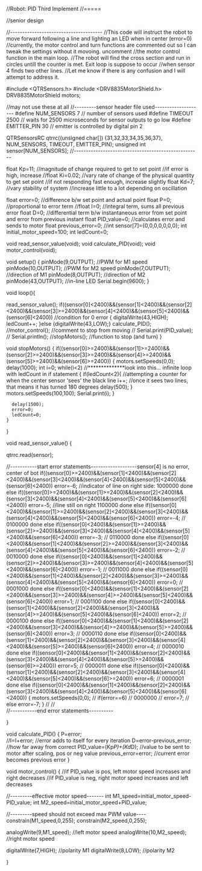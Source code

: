 //Robot: PID Third Implement
//=====

//senior design

//--------------------------------------
//This code will instruct the robot to move forward following a line and lighting an LED when in center (error=0)
//currently, the motor control and turn functions are commented out so I can tweak the settings without it movoing. uncomment 
//the motor control function in the main loop.
//The robot will find the cross section and run in circles untill the counter is met. Exit loop is suppose to occur 
//when sensor 4 finds two other lines.
//Let me know if there is any confusion and I will attempt to address it.


#include <QTRSensors.h>
#include <DRV8835MotorShield.h>
DRV8835MotorShield motors;



//may not use these at all
//---------sensor header file used--------------------
#define NUM_SENSORS   7     // number of sensors used
#define TIMEOUT       2500  // waits for 2500 microseconds for sensor outputs to go low
#define EMITTER_PIN   30     // emitter is controlled by digital pin 2               

QTRSensorsRC qtrrc((unsigned char[]) {31,32,33,34,35,36,37},                    
 NUM_SENSORS, TIMEOUT, EMITTER_PIN); 
unsigned int sensor[NUM_SENSORS];
//----------------------------------------------------

float Kp=11; //magnitude of change required to get to set point
            //if error is high, increase
//float Ki=0.02; //vary rate of change of the physical quantity to get set point
            //if not responding fast enough, increase slightly
float Kd=7; //vary stability of system
            //increase little to a lot depending on oscillation
            
float error=0; //difference b/w set point and actual point
float P=0;     //proportional to error term
//float I=0;     //integral term, sums all previous error
float D=0;     //differential term b/w instantaneous error from set point and error from previous instant
float PID_value=0; //calculates error and sends to motor
float previous_error=0;
//int sensor[7]={0,0,0,0,0,0,0};
int initial_motor_speed=100;
int ledCount=0;

void read_sensor_value(void);
void calculate_PID(void);
void motor_control(void);

void setup()
{
  pinMode(9,OUTPUT);  //PWM for M1 speed
  pinMode(10,OUTPUT); //PWM for M2 speed
  pinMode(7,OUTPUT);  //direction of M1
  pinMode(8,OUTPUT);  //direction of M2
  pinMode(43,OUTPUT); //in-line LED
  Serial.begin(9600);
}

void loop(){
  
  read_sensor_value();
  if((sensor[0]<2400)&&(sensor[1]<2400)&&(sensor[2]<2400)&&(sensor[3]>=2400)&&(sensor[4]<2400)&&(sensor[5]<2400)&&(sensor[6]<2400))  //condition for 0 error
  {
    digitalWrite(43,HIGH);
    ledCount++;
  }else
  {digitalWrite(43,LOW);}
  calculate_PID();
 //motor_control();    //comment to stop from moving 
//  Serial.print(PID_value);
//  Serial.println();
 //stopMotors();       //function to stop (and turn)
}

void stopMotors()
{
  if((sensor[0]>=2400)&&(sensor[1]>=2400)&&(sensor[2]>=2400)&&(sensor[3]>=2400)&&(sensor[4]>=2400)&&(sensor[5]>=2400)&&(sensor[6]>=2400))
    {
      motors.setSpeeds(0,0);
      delay(1000);
      int i=0;
      while(i<2)      //**************look into this... infinite loop with ledCount in if statement
      {
        if(ledCount<2){  //attempting a counter for when the center sensor 'sees' the black line
        i++;                  //once it sees two lines, that means it has turned 180 degrees
        delay(500);
        }
        motors.setSpeeds(100,100);
        Serial.print(i);
      }
      
      delay(1500);
      error=0;
      ledCount=0;
    }
}

void read_sensor_value()
{
  
  qtrrc.read(sensor);
  
//-----------start error statements-------------------sensor[4] is no error, center of bot
   if((sensor[0]>=2400)&&(sensor[1]<2400)&&(sensor[2]<2400)&&(sensor[3]<2400)&&(sensor[4]<2400)&&(sensor[5]<2400)&&(sensor[6]<2400))
  error=-6;  //indicator of line on right side: 1000000 done
  else if((sensor[0]>=2400)&&(sensor[1]>=2400)&&(sensor[2]<2400)&&(sensor[3]<2400)&&(sensor[4]<2400)&&(sensor[5]<2400)&&(sensor[6]<2400))
  error=-5;  //line still on right              1100000 done
  else if((sensor[0]<2400)&&(sensor[1]>=2400)&&(sensor[2]<2400)&&(sensor[3]<2400)&&(sensor[4]<2400)&&(sensor[5]<2400)&&(sensor[6]<2400))
  error=-4;  //                                 0100000 done
else if((sensor[0]<2400)&&(sensor[1]>=2400)&&(sensor[2]>=2400)&&(sensor[3]<2400)&&(sensor[4]<2400)&&(sensor[5]<2400)&&(sensor[6]<2400))
  error=-3;  //                                 0110000 done
  else if((sensor[0]<2400)&&(sensor[1]<2400)&&(sensor[2]>=2400)&&(sensor[3]<2400)&&(sensor[4]<2400)&&(sensor[5]<2400)&&(sensor[6]<2400))
  error=-2;  //                                 0010000 done
  else if((sensor[0]<2400)&&(sensor[1]<2400)&&(sensor[2]>=2400)&&(sensor[3]>=2400)&&(sensor[4]<2400)&&(sensor[5]<2400)&&(sensor[6]<2400))
  error=-1; //                                  0011000 done
  else if((sensor[0]<2400)&&(sensor[1]<2400)&&(sensor[2]<2400)&&(sensor[3]>=2400)&&(sensor[4]<2400)&&(sensor[5]<2400)&&(sensor[6]<2400))
  error=0;  //                                 0001000 done
  else if((sensor[0]<2400)&&(sensor[1]<2400)&&(sensor[2]<2400)&&(sensor[3]>=2400)&&(sensor[4]>=2400)&&(sensor[5]<2400)&&(sensor[6]<2400))
  error=1;  //                                0001100 done
  else if((sensor[0]<2400)&&(sensor[1]<2400)&&(sensor[2]<2400)&&(sensor[3]<2400)&&(sensor[4]>=2400)&&(sensor[5]<2400)&&(sensor[6]<2400))
  error=2;  //                                0000100 done
  else if((sensor[0]<2400)&&(sensor[1]<2400)&&(sensor[2]<2400)&&(sensor[3]<2400)&&(sensor[4]>=2400)&&(sensor[5]>=2400)&&(sensor[6]<2400))
  error=3;  //                                0000110 done
  else if((sensor[0]<2400)&&(sensor[1]<2400)&&(sensor[2]<2400)&&(sensor[3]<2400)&&(sensor[4]<2400)&&(sensor[5]>=2400)&&(sensor[6]<2400))
  error=4;  //                                0000010 done
  else if((sensor[0]<2400)&&(sensor[1]<2400)&&(sensor[2]<2400)&&(sensor[3]<2400)&&(sensor[4]<2400)&&(sensor[5]>=2400)&&(sensor[6]>=2400))
  error=5;  //                                0000011 done
  else if((sensor[0]<2400)&&(sensor[1]<2400)&&(sensor[2]<2400)&&(sensor[3]<2400)&&(sensor[4]<2400)&&(sensor[5]<2400)&&(sensor[6]>=2400))
  error=6;  //                                0000001 done
  else if((sensor[0]<2400)&&(sensor[1]<2400)&&(sensor[2]<2400)&&(sensor[3]<2400)&&(sensor[4]<2400)&&(sensor[5]<2400)&&(sensor[6]<2400))
   {
     motors.setSpeeds(0,0);
//     if(error==6) //                           0000000
//    error=7;
//    else error=-7; 
   }
   //  //                           
//-----------end error statements---------- 
  
}

void calculate_PID()
{
  P=error;  
  //I=I+error;   //error adds to itself for every iteration
  D=error-previous_error;  //how far away from correct
  PID_value=(Kp*P)+(Kd*D);  //value to be sent to motor after scaling, pos or neg value
  previous_error=error;  //current error becomes previous error
}

void motor_control()
{
  //if PID_value is pos, left motor speed increases and right decreases
  //if PID_value is neg, right motor speed increases and left decreases
  
  //---------effective motor speed-------
  int M1_speed=initial_motor_speed-PID_value;
  int M2_speed=initial_motor_speed+PID_value;
  
  //---------speed should not exceed max PWM value----
  constrain(M1_speed,0,255);
  constrain(M2_speed,0,255);
  
  analogWrite(9,M1_speed); //left motor speed
  analogWrite(10,M2_speed); //right motor speed
  
  digitalWrite(7,HIGH);  //polarity M1
  digitalWrite(8,LOW);  //polarity M2
  
  
}





